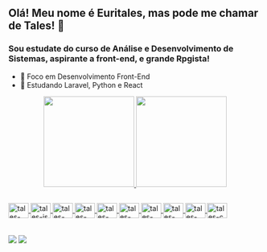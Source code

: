 ## Olá! Meu nome é Euritales, mas pode me chamar de Tales! 👋
### Sou estudate do curso de Análise e Desenvolvimento de Sistemas, aspirante a front-end, e grande Rpgista!
- 🔭 Foco em Desenvolvimento Front-End
- 🌱 Estudando Laravel, Python e React

<div align="center">
  <a href="https://github.com/euritales">
  <img height="180em" src="https://github-readme-stats.vercel.app/api?username=euritales&show_icons=true&theme=radical&include_all_commits=true&count_private=true"/>
  <img height="180em" src="https://github-readme-stats.vercel.app/api/top-langs/?username=euritales&layout=compact&langs_count=7&theme=radical"/>
</div>
  
##  
  
<div>
  <img align="center" alt="tales-react" height="30" width="40" src="https://cdn.jsdelivr.net/gh/devicons/devicon/icons/react/react-original-wordmark.svg" />
  <img align="center" alt="tales-js" height="30" width="40" src="https://cdn.jsdelivr.net/gh/devicons/devicon/icons/javascript/javascript-original.svg" />
  <img align="center" alt="tales-html" height="30" width="40" src="https://cdn.jsdelivr.net/gh/devicons/devicon/icons/html5/html5-original.svg" />
  <img align="center" alt="tales-css" height="30" width="40" src="https://cdn.jsdelivr.net/gh/devicons/devicon/icons/css3/css3-original.svg" />
  <img align="center" alt="tales-python" height="30" width="40" src="https://cdn.jsdelivr.net/gh/devicons/devicon/icons/python/python-original.svg" />
  <img align="center" alt="tales-laravel" height="30" width="40" src="https://cdn.jsdelivr.net/gh/devicons/devicon/icons/laravel/laravel-plain.svg" />
  <img align="center" alt="tales-php" height="30" width="40" src="https://cdn.jsdelivr.net/gh/devicons/devicon/icons/php/php-plain.svg" />
  <img align="center" alt="tales-sql" height="30" width="40" src="https://cdn.jsdelivr.net/gh/devicons/devicon/icons/mysql/mysql-original.svg" />
  <img align="center" alt="tales-node" height="30" width="40" src="https://cdn.jsdelivr.net/gh/devicons/devicon/icons/nodejs/nodejs-original.svg" />



  <img align="center" alt="tales-c" height="30" width="40" src="https://cdn.jsdelivr.net/gh/devicons/devicon/icons/c/c-original.svg" />
</div>
  <br/>
  <br/>
<div>
 <a href = "mailto:euritales00@gmail.com"><img src="https://img.shields.io/badge/-Gmail-%23333?style=for-the-badge&logo=gmail&logoColor=white" target="_blank"></a>
  <a href="https://www.linkedin.com/in/euritales-silva-4b002b152/" target="_blank"><img src="https://img.shields.io/badge/-LinkedIn-%230077B5?style=for-the-badge&logo=linkedin&logoColor=white" target="_blank"></a> 
</div>
<!--
**euritales/euritales** is a ✨ _special_ ✨ repository because its `README.md` (this file) appears on your GitHub profile.

Here are some ideas to get you started:

- 👯 I’m looking to collaborate on ...
- 🤔 I’m looking for help with ...
- 💬 Ask me about ...
- 📫 How to reach me: ...
- 😄 Pronouns: ...  
- ⚡ Fun fact: ...
-->
